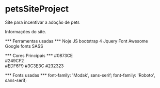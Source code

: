 # petsSiteProject
Site para incentivar a adoção de pets 

Informações do site.

*** Ferramentas usadas ***
Noje JS
bootstrap 4
Jquery 
Font Awesome
Google fonts
SASS

*** Cores Principais ***
#0873CE  
#249CF2  
#EDF6F9 
#3C3E3C
#232323

*** Fonts usadas ***
font-family: 'Modak', sans-serif;
font-family: 'Roboto', sans-serif;
